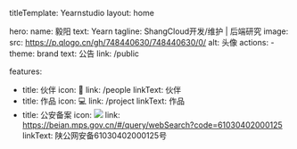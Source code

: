 titleTemplate: Yearnstudio
layout: home

hero:
  name: 毅阳
  text: Yearn
  tagline: ShangCloud开发/维护 | 后端研究
  image:
    src: https://p.qlogo.cn/gh/748440630/748440630/0/
    alt: 头像
  actions:
    - theme: brand
      text: 公告
      link: /public

features:
  - title: 伙伴
    icon: 👥
    link: /people
    linkText: 伙伴
  - title: 作品
    icon: 💻
    link: /project
    linkText: 作品
  - title: 公安备案
    icon: <img src="https://vip.123pan.cn/1814376442/url/beian.png"></img>
    link: https://beian.mps.gov.cn/#/query/webSearch?code=61030402000125
    linkText: 陕公网安备61030402000125号

